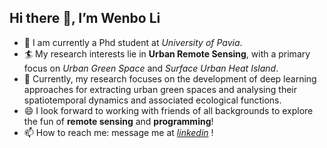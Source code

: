 ## Hi there 👋, I’m Wenbo Li

- 🔭 I am currently a Phd student at *University of Pavia*.
- 🏄 My research interests lie in **Urban Remote Sensing**, with a primary focus on *Urban Green Space* and *Surface Urban Heat Island*.
- 🔬 Currently, my research focuses on the development of deep learning approaches for extracting urban green spaces and analysing their spatiotemporal dynamics and associated ecological functions.
- 😄 I look forward to working with friends of all backgrounds to
  explore the fun of **remote sensing** and **programming**!
- 📫 How to reach me: message me at
  [*linkedin*](https://www.linkedin.com/in/liwbchn/) !
